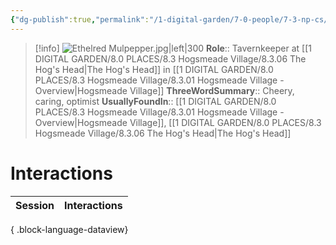 ```yaml
---
{"dg-publish":true,"permalink":"/1-digital-garden/7-0-people/7-3-np-cs/ethelred-mulpepper/","tags":["#person","#hogsmeade","#hogsmeade-resident","#tavernkeeper"]}
---
```


>[!info] 
>![Ethelred Mulpepper.jpg|left|300](/img/user/1%20DIGITAL%20GARDEN/7.0%20PEOPLE/7.3%20NPCs/Headshots/Ethelred%20Mulpepper.jpg)
>**Role**:: Tavernkeeper at [[1 DIGITAL GARDEN/8.0 PLACES/8.3 Hogsmeade Village/8.3.06 The Hog's Head\|The Hog's Head]] in [[1 DIGITAL GARDEN/8.0 PLACES/8.3 Hogsmeade Village/8.3.01 Hogsmeade Village - Overview\|Hogsmeade Village]]
>**ThreeWordSummary**:: Cheery, caring, optimist
>**UsuallyFoundIn**:: [[1 DIGITAL GARDEN/8.0 PLACES/8.3 Hogsmeade Village/8.3.01 Hogsmeade Village - Overview\|Hogsmeade Village]], [[1 DIGITAL GARDEN/8.0 PLACES/8.3 Hogsmeade Village/8.3.06 The Hog's Head\|The Hog's Head]]

# Interactions

| Session | Interactions |
| ------- | ------------ |

{ .block-language-dataview}
